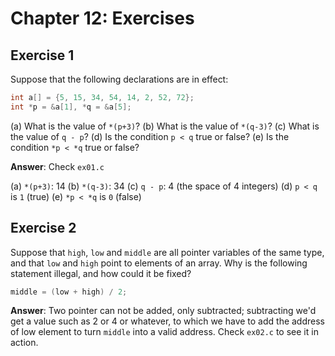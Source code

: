 # Chapter 12: Exercises

## Exercise 1
Suppose that the following declarations are in effect:
```c
int a[] = {5, 15, 34, 54, 14, 2, 52, 72};
int *p = &a[1], *q = &a[5];
```

(a) What is the value of `*(p+3)`?
(b) What is the value of `*(q-3)`?
(c) What is the value of `q - p`?
(d) Is the condition `p < q` true or false?
(e) Is the condition `*p < *q` true or false?

**Answer**: Check `ex01.c`

(a) `*(p+3)`: 14
(b) `*(q-3)`: 34
(c) `q - p`: 4 (the space of 4 integers)
(d) `p < q` is `1` (true)
(e) `*p < *q` is `0` (false)

## Exercise 2
Suppose that `high`, `low` and `middle` are all pointer variables of the same type, and that `low` and `high` point to elements of an array. Why is the following statement illegal, and how could it be fixed?
```c
middle = (low + high) / 2;
```

**Answer**: Two pointer can not be added, only subtracted; subtracting we'd get a value such as 2 or 4 or whatever, to which we have to add the address of low element to turn `middle` into a valid address. Check `ex02.c` to see it in action.
